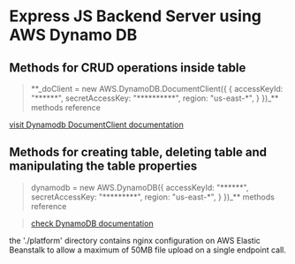 # Express JS Backend Server using AWS Dynamo DB

## Methods for CRUD operations inside table

> \*\*\_doClient = new AWS.DynamoDB.DocumentClient({
> {
> accessKeyId: "\*\*\*\*\*\*",
> secretAccessKey: "\*\*\*\*\*\*\*\*\*\*",
> region: "us-east-\*",
> }
> })\_\*\* methods reference

<a href="https://docs.aws.amazon.com/AWSJavaScriptSDK/latest/AWS/DynamoDB/DocumentClient.html" target="_blank">visit Dynamodb DocumentClient documentation</a>

## Methods for creating table, deleting table and manipulating the table properties

> dynamodb = new AWS.DynamoDB({
> accessKeyId: "\*\*\*\*\*\*",
> secretAccessKey: "\*\*\*\*\*\*\*\*\*",
> region: "us-east-\*",
> }
> })\_\*\* methods reference

> <a href="https://docs.aws.amazon.com/AWSJavaScriptSDK/latest/AWS/DynamoDB.html#deleteTable-property" target="_blank"> check DynamoDB documentation </a>

the './platform' directory contains nginx configuration on AWS Elastic Beanstalk to allow a maximum of 50MB file upload on a single endpoint call.

